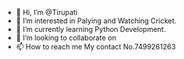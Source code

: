 - 👋 Hi, I’m @Tirupati
- 👀 I’m interested in Palying and Watching Cricket.
- 🌱 I’m currently learning Python Development.
- 💞️ I’m looking to collaborate on 
- 📫 How to reach me My contact No.7499261263

<!---
Tirupati2005/Tirupati2005 is a ✨ special ✨ repository because its `README.md` (this file) appears on your GitHub profile.
You can click the Preview link to take a look at your changes.
--->
